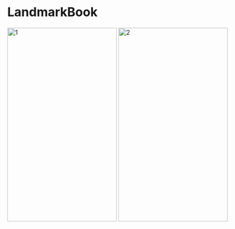 # LandmarkBook

 <img src="https://user-images.githubusercontent.com/53323174/121100082-edee0200-c7ad-11eb-9432-3861419c8329.png" alt="1" width="250" height="444"/>
 
  <img src="https://user-images.githubusercontent.com/53323174/121100089-f0505c00-c7ad-11eb-8f2c-8d6e4827a41d.png" alt="2" width="250" height="444"/>
 
 
